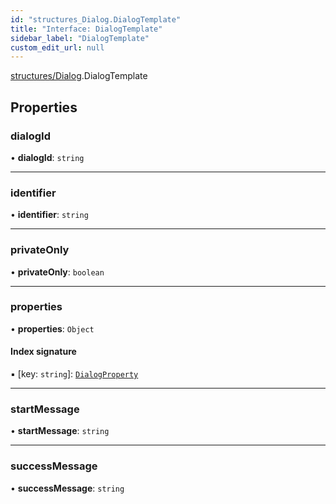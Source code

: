 ```yaml
---
id: "structures_Dialog.DialogTemplate"
title: "Interface: DialogTemplate"
sidebar_label: "DialogTemplate"
custom_edit_url: null
---
```


[structures/Dialog](/api/modules/structures_Dialog.md).DialogTemplate

## Properties

### dialogId

• **dialogId**: `string`

___

### identifier

• **identifier**: `string`

___

### privateOnly

• **privateOnly**: `boolean`

___

### properties

• **properties**: `Object`

#### Index signature

▪ [key: `string`]: [`DialogProperty`](/api/interfaces/structures_Dialog.DialogProperty.md)

___

### startMessage

• **startMessage**: `string`

___

### successMessage

• **successMessage**: `string`
